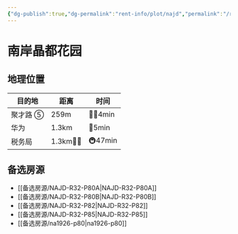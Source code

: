 ```yaml
---
{"dg-publish":true,"dg-permalink":"rent-info/plot/najd","permalink":"/rent-info/plot/najd/"}
---
```



# 南岸晶都花园

## 地理位置

| 目的地   | 距离       | 时间      |
| -------- | ---------- | --------- |
| 聚才路 ⑤ | 259m       | 🚶‍♂️4min |
| 华为     | 1.3km      | 🛵5min    |
| 税务局   | 1.3km🚶‍♂️ | 🚇47min   |

## 备选房源

- [[备选房源/NAJD-R32-P80A\|NAJD-R32-P80A]]
- [[备选房源/NAJD-R32-P80B\|NAJD-R32-P80B]]
- [[备选房源/NAJD-R32-P82\|NAJD-R32-P82]]
- [[备选房源/NAJD-R32-P85\|NAJD-R32-P85]]
- [[备选房源/na1926-p80\|na1926-p80]]

